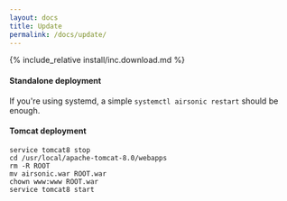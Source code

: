 ```yaml
---
layout: docs
title: Update
permalink: /docs/update/
---
```


{% include_relative install/inc.download.md %}

#### Standalone deployment

If you're using systemd, a simple `systemctl airsonic restart` should be
enough.

#### Tomcat deployment

```
service tomcat8 stop
cd /usr/local/apache-tomcat-8.0/webapps
rm -R ROOT
mv airsonic.war ROOT.war
chown www:www ROOT.war
service tomcat8 start
```
